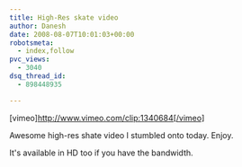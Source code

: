 ```yaml
---
title: High-Res skate video
author: Danesh
date: 2008-08-07T10:01:03+00:00
robotsmeta:
  - index,follow
pvc_views:
  - 3040
dsq_thread_id:
  - 898448935

---
```

[vimeo]http://www.vimeo.com/clip:1340684[/vimeo]

Awesome high-res shate video I stumbled onto today. Enjoy.

It's available in HD too if you have the bandwidth.